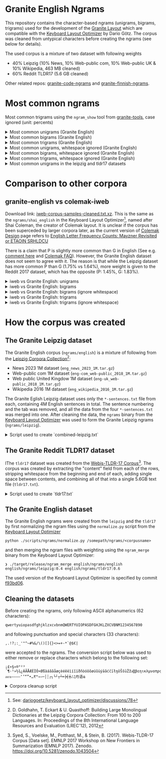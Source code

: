 # Granite English Ngrams

This repository contains the character-based ngrams (unigrams, bigrams, trigrams) used for the development of the [Granite Layout](https://github.com/fohrloop/granite-layout) which are compatible with the [Keyboard Layout Optimizer](https://github.com/dariogoetz/keyboard_layout_optimizer) by Dario Götz. The corpus was cleaned from untypical characters before creating the ngrams (see below for details).

The used  corpus is a mixture of two dataset with following weights

- 40% Leipzig (10% News, 10% Web-public com, 10% Web-public UK & 10% Wikipedia, 463 MB cleaned)
- 60% Reddit TLDR17 (5.6 GB cleaned)

Other related repos: [granite-code-ngrams](https://github.com/fohrloop/granite-code-ngrams) and [granite-finnish-ngrams](https://github.com/fohrloop/granite-finnish-ngrams).

# Most common ngrams

Most common trigrams using the `ngram_show` tool from [granite-tools](https://github.com/fohrloop/granite-tools), case ignored (unit: percents)
<details>
<summary>Most common unigrams (Granite English)</summary>

```
──────────────────── english ─────────────────────
   1: ␣ ▇▇▇▇▇▇▇▇▇▇▇▇▇▇▇▇▇▇▇▇▇▇▇ 17.74
   2: e ▇▇▇▇▇▇▇▇▇▇▇▇ 9.40
   3: t ▇▇▇▇▇▇▇▇▇ 7.27
   4: a ▇▇▇▇▇▇▇▇ 6.39
   5: o ▇▇▇▇▇▇▇▇ 6.01
   6: i ▇▇▇▇▇▇▇▇ 5.82
   7: n ▇▇▇▇▇▇▇ 5.42
   8: s ▇▇▇▇▇▇▇ 5.04
   9: r ▇▇▇▇▇▇ 4.50
  10: h ▇▇▇▇▇ 3.91
  11: l ▇▇▇▇ 3.28
  12: d ▇▇▇▇ 3.01
  13: u ▇▇▇ 2.28
  14: c ▇▇▇ 2.20
  15: m ▇▇▇ 2.09
  16: g ▇▇ 1.75
  17: y ▇▇ 1.66
  18: f ▇▇ 1.65
  19: w ▇▇ 1.61
  20: p ▇▇ 1.57
  21: b ▇▇ 1.25
  22: . ▇ 0.99
  23: v ▇ 0.85
  24: , ▇ 0.81
  25: k ▇ 0.73
  26: ⏎ ▇ 0.53
  27: ' ▇ 0.40
  28: x  0.16
  29: "  0.16
  30: -  0.16
  31: j  0.15
  32: 0  0.14
  33: 1  0.12
  34: (  0.10
  35: )  0.09
  36: 2  0.09
  37: q  0.07
  38: z  0.07
  39: 3  0.05
  40: 5  0.05
```
</details>

<details>
<summary>Most common bigrams (Granite English)</summary>

```
──────────────────── english ─────────────────────
   1: e␣ ▇▇▇▇▇▇▇▇▇▇▇▇▇▇▇▇▇▇▇▇▇▇ 2.94
   2: ␣t ▇▇▇▇▇▇▇▇▇▇▇▇▇▇▇▇▇▇ 2.47
   3: ␣a ▇▇▇▇▇▇▇▇▇▇▇▇▇▇▇ 2.02
   4: th ▇▇▇▇▇▇▇▇▇▇▇▇▇▇▇ 2.01
   5: s␣ ▇▇▇▇▇▇▇▇▇▇▇▇▇ 1.77
   6: t␣ ▇▇▇▇▇▇▇▇▇▇▇▇▇ 1.74
   7: he ▇▇▇▇▇▇▇▇▇▇▇▇ 1.66
   8: in ▇▇▇▇▇▇▇▇▇▇▇ 1.53
   9: d␣ ▇▇▇▇▇▇▇▇▇▇▇ 1.52
  10: ␣i ▇▇▇▇▇▇▇▇▇▇▇ 1.45
  11: an ▇▇▇▇▇▇▇▇▇ 1.21
  12: er ▇▇▇▇▇▇▇▇▇ 1.18
  13: ␣s ▇▇▇▇▇▇▇▇▇ 1.18
  14: n␣ ▇▇▇▇▇▇▇▇ 1.12
  15: ␣w ▇▇▇▇▇▇▇▇ 1.09
  16: re ▇▇▇▇▇▇▇▇ 1.07
  17: ␣o ▇▇▇▇▇▇▇ 0.99
  18: y␣ ▇▇▇▇▇▇▇ 0.97
  19: on ▇▇▇▇▇▇▇ 0.93
  20: r␣ ▇▇▇▇▇▇▇ 0.91
  21: nd ▇▇▇▇▇▇ 0.85
  22: o␣ ▇▇▇▇▇▇ 0.85
  23: at ▇▇▇▇▇▇ 0.83
  24: ␣h ▇▇▇▇▇▇ 0.81
  25: ␣b ▇▇▇▇▇▇ 0.80
  26: ,␣ ▇▇▇▇▇▇ 0.79
  27: ng ▇▇▇▇▇▇ 0.78
  28: en ▇▇▇▇▇▇ 0.78
  29: ␣m ▇▇▇▇▇▇ 0.77
  30: to ▇▇▇▇▇▇ 0.77
  31: ␣c ▇▇▇▇▇▇ 0.75
  32: ou ▇▇▇▇▇▇ 0.75
  33: or ▇▇▇▇▇ 0.73
  34: it ▇▇▇▇▇ 0.73
  35: ha ▇▇▇▇▇ 0.70
  36: ␣f ▇▇▇▇▇ 0.69
  37: st ▇▇▇▇▇ 0.67
  38: es ▇▇▇▇▇ 0.67
  39: te ▇▇▇▇▇ 0.64
  40: ed ▇▇▇▇▇ 0.64

```
</details>

<details>
<summary>Most common trigrams (Granite English)</summary>

```
──────────────────── english ─────────────────────
   1: ␣th ▇▇▇▇▇▇▇▇▇▇▇▇▇▇▇▇▇▇▇▇ 1.49
   2: the ▇▇▇▇▇▇▇▇▇▇▇▇▇▇▇▇ 1.17
   3: he␣ ▇▇▇▇▇▇▇▇▇▇▇▇▇ 0.97
   4: ing ▇▇▇▇▇▇▇▇▇ 0.67
   5: ␣an ▇▇▇▇▇▇▇▇▇ 0.66
   6: nd␣ ▇▇▇▇▇▇▇▇▇ 0.64
   7: ␣to ▇▇▇▇▇▇▇▇ 0.62
   8: and ▇▇▇▇▇▇▇▇ 0.59
   9: ng␣ ▇▇▇▇▇▇▇▇ 0.59
  10: to␣ ▇▇▇▇▇▇▇▇ 0.56
  11: ed␣ ▇▇▇▇▇▇▇ 0.50
  12: ␣in ▇▇▇▇▇▇ 0.44
  13: er␣ ▇▇▇▇▇▇ 0.42
  14: ␣of ▇▇▇▇▇▇ 0.42
  15: ␣a␣ ▇▇▇▇▇▇ 0.42
  16: of␣ ▇▇▇▇▇ 0.38
  17: ␣i␣ ▇▇▇▇▇ 0.37
  18: at␣ ▇▇▇▇▇ 0.36
  19: is␣ ▇▇▇▇▇ 0.36
  20: e␣t ▇▇▇▇▇ 0.35
  21: re␣ ▇▇▇▇▇ 0.34
  22: in␣ ▇▇▇▇ 0.33
  23: ␣be ▇▇▇▇ 0.32
  24: ␣co ▇▇▇▇ 0.31
  25: as␣ ▇▇▇▇ 0.31
  26: on␣ ▇▇▇▇ 0.30
  27: e␣a ▇▇▇▇ 0.30
  28: s␣a ▇▇▇▇ 0.30
  29: ␣ha ▇▇▇▇ 0.29
  30: hat ▇▇▇▇ 0.29
  31: or␣ ▇▇▇▇ 0.29
  32: her ▇▇▇▇ 0.28
  33: ly␣ ▇▇▇▇ 0.27
  34: ␣re ▇▇▇▇ 0.27
  35: t␣t ▇▇▇▇ 0.27
  36: d␣t ▇▇▇▇ 0.27
  37: ion ▇▇▇▇ 0.26
  38: ␣wa ▇▇▇▇ 0.26
  39: tha ▇▇▇ 0.26
  40: for ▇▇▇ 0.26
```

</details>


<details>
<summary>Most common unigrams, whitespace ignored (Granite English)</summary>

```
──────────────────── english ─────────────────────
   1: e ▇▇▇▇▇▇▇▇▇▇▇▇▇▇▇▇▇▇▇▇▇▇▇ 11.50
   2: t ▇▇▇▇▇▇▇▇▇▇▇▇▇▇▇▇▇▇ 8.89
   3: a ▇▇▇▇▇▇▇▇▇▇▇▇▇▇▇▇ 7.82
   4: o ▇▇▇▇▇▇▇▇▇▇▇▇▇▇▇ 7.36
   5: i ▇▇▇▇▇▇▇▇▇▇▇▇▇▇ 7.13
   6: n ▇▇▇▇▇▇▇▇▇▇▇▇▇ 6.63
   7: s ▇▇▇▇▇▇▇▇▇▇▇▇ 6.17
   8: r ▇▇▇▇▇▇▇▇▇▇▇ 5.51
   9: h ▇▇▇▇▇▇▇▇▇▇ 4.79
  10: l ▇▇▇▇▇▇▇▇ 4.02
  11: d ▇▇▇▇▇▇▇ 3.68
  12: u ▇▇▇▇▇▇ 2.79
  13: c ▇▇▇▇▇ 2.69
  14: m ▇▇▇▇▇ 2.56
  15: g ▇▇▇▇ 2.15
  16: y ▇▇▇▇ 2.03
  17: f ▇▇▇▇ 2.02
  18: w ▇▇▇▇ 1.97
  19: p ▇▇▇▇ 1.92
  20: b ▇▇▇ 1.53
  21: . ▇▇ 1.22
  22: v ▇▇ 1.04
  23: , ▇▇ 0.99
  24: k ▇▇ 0.89
  25: ' ▇ 0.49
  26: x  0.20
  27: "  0.20
  28: -  0.19
  29: j  0.19
  30: 0  0.17
  31: 1  0.14
  32: (  0.12
  33: )  0.11
  34: 2  0.11
  35: q  0.09
  36: z  0.08
  37: 3  0.06
  38: 5  0.06
  39: ?  0.06
  40: :  0.05
```
</details>

<details>
<summary>Most common bigrams, whitespace ignored (Granite English)</summary>

```
──────────────────── english ─────────────────────
   1: th ▇▇▇▇▇▇▇▇▇▇▇▇▇▇▇▇▇▇▇▇▇▇ 3.14
   2: he ▇▇▇▇▇▇▇▇▇▇▇▇▇▇▇▇▇▇ 2.60
   3: in ▇▇▇▇▇▇▇▇▇▇▇▇▇▇▇▇▇ 2.39
   4: an ▇▇▇▇▇▇▇▇▇▇▇▇▇ 1.90
   5: er ▇▇▇▇▇▇▇▇▇▇▇▇▇ 1.84
   6: re ▇▇▇▇▇▇▇▇▇▇▇▇ 1.67
   7: on ▇▇▇▇▇▇▇▇▇▇ 1.46
   8: nd ▇▇▇▇▇▇▇▇▇ 1.33
   9: at ▇▇▇▇▇▇▇▇▇ 1.30
  10: ng ▇▇▇▇▇▇▇▇▇ 1.23
  11: en ▇▇▇▇▇▇▇▇▇ 1.22
  12: to ▇▇▇▇▇▇▇▇ 1.21
  13: ou ▇▇▇▇▇▇▇▇ 1.17
  14: or ▇▇▇▇▇▇▇▇ 1.15
  15: it ▇▇▇▇▇▇▇▇ 1.14
  16: ha ▇▇▇▇▇▇▇▇ 1.10
  17: st ▇▇▇▇▇▇▇ 1.05
  18: es ▇▇▇▇▇▇▇ 1.04
  19: te ▇▇▇▇▇▇▇ 1.00
  20: ed ▇▇▇▇▇▇▇ 1.00
  21: ar ▇▇▇▇▇▇▇ 0.98
  22: al ▇▇▇▇▇▇▇ 0.97
  23: ti ▇▇▇▇▇▇▇ 0.96
  24: is ▇▇▇▇▇▇▇ 0.95
  25: ve ▇▇▇▇▇▇▇ 0.93
  26: me ▇▇▇▇▇▇ 0.89
  27: as ▇▇▇▇▇▇ 0.87
  28: nt ▇▇▇▇▇▇ 0.85
  29: hi ▇▇▇▇▇▇ 0.81
  30: se ▇▇▇▇▇▇ 0.81
  31: le ▇▇▇▇▇▇ 0.78
  32: ea ▇▇▇▇▇ 0.75
  33: ll ▇▇▇▇▇ 0.72
  34: of ▇▇▇▇▇ 0.69
  35: ne ▇▇▇▇▇ 0.67
  36: co ▇▇▇▇ 0.63
  37: ro ▇▇▇▇ 0.62
  38: de ▇▇▇▇ 0.60
  39: be ▇▇▇▇ 0.59
  40: ri ▇▇▇▇ 0.58
```
</details>


<details>
<summary>Most common trigrams, whitespace ignored (Granite English)</summary>

```
──────────────────── english ─────────────────────
   1: the ▇▇▇▇▇▇▇▇▇▇▇▇▇▇▇▇▇▇▇▇ 2.49
   2: ing ▇▇▇▇▇▇▇▇▇▇▇ 1.43
   3: and ▇▇▇▇▇▇▇▇▇▇ 1.26
   4: hat ▇▇▇▇▇ 0.61
   5: her ▇▇▇▇▇ 0.60
   6: ion ▇▇▇▇▇ 0.56
   7: tha ▇▇▇▇ 0.55
   8: for ▇▇▇▇ 0.55
   9: ent ▇▇▇▇ 0.53
  10: thi ▇▇▇▇ 0.50
  11: all ▇▇▇▇ 0.47
  12: tio ▇▇▇▇ 0.45
  13: ver ▇▇▇ 0.42
  14: you ▇▇▇ 0.42
  15: ter ▇▇▇ 0.40
  16: ere ▇▇▇ 0.38
  17: his ▇▇▇ 0.38
  18: ith ▇▇▇ 0.36
  19: wit ▇▇▇ 0.35
  20: was ▇▇▇ 0.33
  21: eve ▇▇▇ 0.33
  22: ati ▇▇▇ 0.33
  23: out ▇▇▇ 0.33
  24: rea ▇▇▇ 0.32
  25: ate ▇▇▇ 0.32
  26: are ▇▇▇ 0.31
  27: ome ▇▇ 0.29
  28: hin ▇▇ 0.29
  29: ave ▇▇ 0.28
  30: ers ▇▇ 0.28
  31: one ▇▇ 0.28
  32: our ▇▇ 0.27
  33: ted ▇▇ 0.26
  34: hav ▇▇ 0.25
  35: not ▇▇ 0.25
  36: com ▇▇ 0.25
  37: con ▇▇ 0.25
  38: but ▇▇ 0.24
  39: sta ▇▇ 0.24
  40: n't ▇▇ 0.24
```
</details>

<details>
<summary>Most common unigrams in the leipzig and tldr17 datasets</summary>

This compares `leipzig` to `tldr17` dataset.

```
─────────────────────leipzig────────────────────── ──────────────────────tldr17──────────────────────
 1: ␣ ▇▇▇▇▇▇▇▇▇▇▇▇▇▇▇▇▇▇▇▇▇▇▇▇▇ 15.84                1 ( +0): ␣ ▇▇▇▇▇▇▇▇▇▇▇▇▇▇▇▇▇▇▇▇▇▇▇▇▇ 19.00
 2: e ▇▇▇▇▇▇▇▇▇▇▇▇▇▇▇ 9.67                           2 ( +0): e ▇▇▇▇▇▇▇▇▇▇▇▇ 9.23
 3: t ▇▇▇▇▇▇▇▇▇▇▇ 7.15                               3 ( +0): t ▇▇▇▇▇▇▇▇▇▇ 7.35
 4: a ▇▇▇▇▇▇▇▇▇▇ 6.63                                4 ( +0): a ▇▇▇▇▇▇▇▇ 6.23
 5: o ▇▇▇▇▇▇▇▇▇▇ 6.06                                5 ( +0): o ▇▇▇▇▇▇▇▇ 5.99
 6: i ▇▇▇▇▇▇▇▇▇ 5.93                                 6 ( +0): i ▇▇▇▇▇▇▇▇ 5.75
 7: n ▇▇▇▇▇▇▇▇▇ 5.69                                 7 ( +0): n ▇▇▇▇▇▇▇ 5.24
 8: s ▇▇▇▇▇▇▇▇ 5.33                                  8 ( +0): s ▇▇▇▇▇▇ 4.85
 9: r ▇▇▇▇▇▇▇▇ 5.12                                  9 ( +0): r ▇▇▇▇▇ 4.09
10: h ▇▇▇▇▇▇ 3.66                                   10 ( +0): h ▇▇▇▇▇ 4.08
11: l ▇▇▇▇▇ 3.35                                    11 ( +0): l ▇▇▇▇ 3.23
12: d ▇▇▇▇▇ 3.02                                    12 ( +0): d ▇▇▇▇ 3.00
13: c ▇▇▇▇ 2.65                                     13 ( +1): u ▇▇▇ 2.29
14: u ▇▇▇▇ 2.26                                     14 ( +1): m ▇▇▇ 2.16
15: m ▇▇▇ 1.99                                      15 ( -2): c ▇▇ 1.89
16: p ▇▇▇ 1.75                                      16 ( +2): g ▇▇ 1.83
17: f ▇▇▇ 1.75                                      17 ( +2): y ▇▇ 1.82
18: g ▇▇▇ 1.64                                      18 ( +2): w ▇▇ 1.75
19: y ▇▇ 1.43                                       19 ( -2): f ▇▇ 1.59
20: w ▇▇ 1.41                                       20 ( -4): p ▇▇ 1.45
21: b ▇▇ 1.22                                       21 ( +0): b ▇▇ 1.27
22: . ▇ 0.92                                        22 ( +0): . ▇ 1.05
23: v ▇ 0.90                                        23 ( +0): v ▇ 0.82
24: ⏎ ▇ 0.86                                        24 ( +2): k ▇ 0.82
25: , ▇ 0.81                                        25 ( +0): , ▇ 0.80
26: k ▇ 0.60                                        26 ( +1): ' ▇ 0.49
27: '  0.26                                         27 ( -3): ⏎  0.31
28: -  0.23                                         28 ( +5): j  0.16
29: 0  0.20                                         29 ( +3): x  0.16
30: "  0.19                                         30 ( +0): "  0.14
31: 1  0.18                                         31 ( +7): (  0.11
32: x  0.17                                         32 ( -4): -  0.11
33: j  0.14                                         33 ( +6): )  0.11
34: 2  0.13                                         34 ( -5): 0  0.09
35: q  0.09                                         35 ( -4): 1  0.07
36: z  0.08                                         36 (+11): ?  0.07
37: 9  0.08                                         37 ( -3): 2  0.06
38: (  0.07                                         38 ( -2): z  0.06
39: )  0.07                                         39 ( -4): q  0.06
40: 3  0.06                                         40 (+10): /  0.05
47: ?  0.03                                         42 ( -2): 3  0.04
50: /  0.02                                         48 (-11): 9  0.02
```
</details>

# Comparison to other corpora

## granite-english vs colemak-iweb

Download link: [iweb-corpus-samples-cleaned.txt.xz](https://colemak.com/pub/corpus/iweb-corpus-samples-cleaned.txt.xz). This is the same as the `ngrams/shai_english` in the Keyboard Layout Optimizer[^shai], named after Shai Coleman, the creator of Colemak layout. It is unclear if the corpus has been superceded by larger corpora later, as the current version of [Colemak Design](https://colemak.com/Design) page refers to [English Letter Frequency Counts: Mayzner Revisited or ETAOIN SRHLDCU](https://norvig.com/mayzner.html)

There is a claim that P is slightly more common than G in English (See e.g. [comment here](https://forum.colemak.com/topic/362-dear-shai-g-is-more-frequent-than-p/#p2357) and [Colemak FAQ](https://colemak.com/Design_FAQ)). However, the Granite English dataset does not seem to agree with it. The reason is that while the Leipzig dataset has more common P than G (1.75% vs 1.64%), more weight is given to the Reddit 2017 dataset, which has the opposite (P: 1.45%, G: 1.83%).

<details>
<summary>iweb vs Granite English: unigrams</summary>

```
───────────────────────iweb─────────────────────── ─────────────────────english──────────────────────
 1: ␣  ▇▇▇▇▇▇▇▇▇▇▇▇▇▇▇▇▇▇▇▇▇▇▇ 16.84                1 (+0): ␣   ▇▇▇▇▇▇▇▇▇▇▇▇▇▇▇▇▇▇▇▇▇▇▇▇ 17.74
 2: e  ▇▇▇▇▇▇▇▇▇▇▇▇▇ 9.59                           2 (+0): e   ▇▇▇▇▇▇▇▇▇▇▇▇▇ 9.40
 3: t  ▇▇▇▇▇▇▇▇▇▇ 7.28                              3 (+0): t   ▇▇▇▇▇▇▇▇▇▇ 7.27
 4: a  ▇▇▇▇▇▇▇▇▇ 6.50                               4 (+0): a   ▇▇▇▇▇▇▇▇▇ 6.39
 5: o  ▇▇▇▇▇▇▇▇ 6.22                                5 (+0): o   ▇▇▇▇▇▇▇▇ 6.01
 6: i  ▇▇▇▇▇▇▇▇ 5.81                                6 (+0): i   ▇▇▇▇▇▇▇▇ 5.82
 7: n  ▇▇▇▇▇▇▇▇ 5.54                                7 (+0): n   ▇▇▇▇▇▇▇ 5.42
 8: s  ▇▇▇▇▇▇▇ 5.24                                 8 (+0): s   ▇▇▇▇▇▇▇ 5.04
 9: r  ▇▇▇▇▇▇▇ 4.93                                 9 (+0): r   ▇▇▇▇▇▇ 4.50
10: h  ▇▇▇▇▇ 3.73                                  10 (+0): h   ▇▇▇▇▇ 3.91
11: l  ▇▇▇▇▇ 3.38                                  11 (+0): l   ▇▇▇▇ 3.28
12: d  ▇▇▇▇ 2.96                                   12 (+0): d   ▇▇▇▇ 3.01
13: c  ▇▇▇ 2.53                                    13 (+1): u   ▇▇▇ 2.28
14: u  ▇▇▇ 2.36                                    14 (-1): c   ▇▇▇ 2.20
15: m  ▇▇▇ 1.98                                    15 (+0): m   ▇▇▇ 2.09
16: f  ▇▇ 1.74                                     16 (+2): g   ▇▇ 1.75
17: p  ▇▇ 1.71                                     17 (+2): y   ▇▇ 1.66
18: g  ▇▇ 1.67                                     18 (-2): f   ▇▇ 1.65
19: y  ▇▇ 1.57                                     19 (+1): w   ▇▇ 1.61
20: w  ▇▇ 1.47                                     20 (-3): p   ▇▇ 1.57
21: b  ▇▇ 1.22                                     21 (+0): b   ▇▇ 1.25
22: .  ▇ 0.89                                      22 (+0): .   ▇ 0.99
23: v  ▇ 0.87                                      23 (+0): v   ▇ 0.85
24: ,  ▇ 0.82                                      24 (+0): ,   ▇ 0.81
25: k  ▇ 0.65                                      25 (+0): k   ▇ 0.73
26: ⏎   0.35                                       26 (+0): ⏎   ▇ 0.53
27: -   0.21                                       27 (+1): '   ▇ 0.40
28: '   0.21                                       28 (+1): x    0.16
29: x   0.18                                       29 (+1): "    0.16
30: "   0.15                                       30 (-3): -    0.16
31: 0   0.15                                       31 (+1): j    0.15
32: j   0.14                                       32 (-1): 0    0.14
33: 1   0.13                                       33 (+0): 1    0.12
34: 2   0.10                                       34 (+4): (    0.10
35: q   0.08                                       35 (+2): )    0.09
36: z   0.08                                       36 (-2): 2    0.09
37: )   0.08                                       37 (-2): q    0.07
38: (   0.08                                       38 (-2): z    0.07
39: :   0.06                                       39 (+2): 3    0.05
40: 5   0.05                                       40 (+0): 5    0.05
41: 3   0.05                                       41 (+2): ?    0.05
42: 9   0.04                                       42 (-3): :    0.04
43: ?   0.04                                       43 (-1): 9    0.04
44: 4   0.04                                       44 (+0): 4    0.04
45: !   0.04                                       45 (+4): /    0.04
46: 6   0.04                                       46 (+0): 6    0.03
47: 8   0.03                                       47 (+0): 8    0.03
48: 7   0.03                                       48 (+0): 7    0.03
49: /   0.02                                       49 (-4): !    0.03
50: ;   0.02                                       50 (+0): ;    0.01
51: $   0.01                                       51 (+0): $    0.01
52: %   0.01                                       52 (+0): %    0.01
53: &   0.01                                       53 (???): ]   0.01
54: +   0.01                                       54 (???): [   0.01
55: *   0.00                                       55 (+1): >    0.01
56: >   0.00                                       56 (-3): &    0.01
57: =   0.00                                       57 (-3): +    0.00
58: #   0.00                                       58 (-3): *    0.00
59: @   0.00                                       59 (-2): =    0.00
60: <   0.00                                       60 (???): ^   0.00
61:     0.00                                       61 (???): ~   0.00
62: ’   0.00                                       62 (???): _   0.00
63: ”   0.00                                       63 (-5): #    0.00
64: “   0.00                                       64 (???): €   0.00
65: —   0.00                                       65 (???): |   0.00
66: ü   0.00                                       66 (-6): <    0.00
67: –   0.00                                       67 (-8): @    0.00
68: •   0.00                                       68 (???): \   0.00
69: ¢   0.00                                       69 (???): {   0.00
70: ´   0.00                                       70 (???): }   0.00
71: é   0.00                                       71 (???): `   0.00
72: ʼ   0.00                                       ??? (???): и  0.00
73: ®   0.00                                       ??? (???): ⅔  0.00
74: ¤   0.00                                       ??? (???): ¢  0.00
75: ‐   0.00                                       ??? (???): ä  0.00
76: §   0.00                                       ??? (???): ⅓  0.00
77: ä   0.00                                       ??? (???): ®  0.00
78: ⅓   0.00                                       ??? (???): ʼ  0.00
79: ′   0.00                                       ??? (???): ´  0.00
80: ć   0.00                                       ??? (???): §  0.00
81: →   0.00                                       ??? (???): ­  0.00
82: и   0.00                                       ??? (???): —  0.00
83: ⅔   0.00                                       ??? (???):    0.00
84: ⅜   0.00                                       ??? (???): ′  0.00
85: ¬   0.00                                       ??? (???): ‐  0.00
86: ­   0.00                                       ??? (???): ·  0.00
87: ›   0.00                                       ??? (???): ”  0.00
88: ö   0.00                                       ??? (???): ⅛  0.00
89: ☺   0.00                                       ??? (???): •  0.00
90: ·   0.00                                       ??? (???): â  0.00
91: °   0.00                                       ??? (???): ÷  0.00
92: ÷   0.00                                       ??? (???): ö  0.00
93: â   0.00                                       ??? (???): “  0.00
94: ⅛   0.00                                       ??? (???): ü  0.00
???: [  0.00                                       ??? (???): ⅜  0.00
???: ^  0.00                                       ??? (???): é  0.00
???: ]  0.00                                       ??? (???): ć  0.00
???: ~  0.00                                       ??? (???): →  0.00
???: {  0.00                                       ??? (???): ›  0.00
???: €  0.00                                       ??? (???): ¬  0.00
???: \  0.00                                       ??? (???): ☺  0.00
???: `  0.00                                       ??? (???): °  0.00
???: _  0.00                                       ??? (???): –  0.00
???: }  0.00                                       ??? (???): ¤  0.00
???: |  0.00                                       ??? (???): ’  0.00
```
</details>

<details>
<summary>iweb vs Granite English: bigrams</summary>

```
───────────────────────iweb─────────────────────── ─────────────────────english──────────────────────
 1: e␣ ▇▇▇▇▇▇▇▇▇▇▇▇▇▇▇▇▇▇▇▇▇▇▇▇ 2.94                 1 ( +0): e␣ ▇▇▇▇▇▇▇▇▇▇▇▇▇▇▇▇▇▇▇▇▇▇▇▇ 2.94
 2: ␣t ▇▇▇▇▇▇▇▇▇▇▇▇▇▇▇▇▇▇▇▇ 2.50                     2 ( +0): ␣t ▇▇▇▇▇▇▇▇▇▇▇▇▇▇▇▇▇▇▇▇ 2.47
 3: th ▇▇▇▇▇▇▇▇▇▇▇▇▇▇▇▇▇ 2.03                        3 ( +1): ␣a ▇▇▇▇▇▇▇▇▇▇▇▇▇▇▇▇ 2.02
 4: ␣a ▇▇▇▇▇▇▇▇▇▇▇▇▇▇▇▇ 1.99                         4 ( -1): th ▇▇▇▇▇▇▇▇▇▇▇▇▇▇▇▇ 2.01
 5: s␣ ▇▇▇▇▇▇▇▇▇▇▇▇▇▇▇ 1.84                          5 ( +0): s␣ ▇▇▇▇▇▇▇▇▇▇▇▇▇▇ 1.77
 6: he ▇▇▇▇▇▇▇▇▇▇▇▇▇▇ 1.66                           6 ( +2): t␣ ▇▇▇▇▇▇▇▇▇▇▇▇▇▇ 1.74
 7: in ▇▇▇▇▇▇▇▇▇▇▇▇▇ 1.55                            7 ( -1): he ▇▇▇▇▇▇▇▇▇▇▇▇▇▇ 1.66
 8: t␣ ▇▇▇▇▇▇▇▇▇▇▇▇ 1.49                             8 ( -1): in ▇▇▇▇▇▇▇▇▇▇▇▇ 1.53
 9: d␣ ▇▇▇▇▇▇▇▇▇▇▇ 1.40                              9 ( +0): d␣ ▇▇▇▇▇▇▇▇▇▇▇▇ 1.52
10: an ▇▇▇▇▇▇▇▇▇▇ 1.25                              10 ( +3): ␣i ▇▇▇▇▇▇▇▇▇▇▇▇ 1.45
11: er ▇▇▇▇▇▇▇▇▇▇ 1.21                              11 ( -1): an ▇▇▇▇▇▇▇▇▇▇ 1.21
12: n␣ ▇▇▇▇▇▇▇▇▇▇ 1.20                              12 ( -1): er ▇▇▇▇▇▇▇▇▇▇ 1.18
13: ␣i ▇▇▇▇▇▇▇▇▇▇ 1.20                              13 ( +2): ␣s ▇▇▇▇▇▇▇▇▇▇ 1.18
14: re ▇▇▇▇▇▇▇▇▇ 1.14                               14 ( -2): n␣ ▇▇▇▇▇▇▇▇▇ 1.12
15: ␣s ▇▇▇▇▇▇▇▇▇ 1.12                               15 ( +4): ␣w ▇▇▇▇▇▇▇▇▇ 1.09
16: ␣o ▇▇▇▇▇▇▇▇▇ 1.06                               16 ( -2): re ▇▇▇▇▇▇▇▇▇ 1.07
17: on ▇▇▇▇▇▇▇▇ 0.99                                17 ( -1): ␣o ▇▇▇▇▇▇▇▇ 0.99
18: r␣ ▇▇▇▇▇▇▇▇ 0.97                                18 ( +4): y␣ ▇▇▇▇▇▇▇▇ 0.97
19: ␣w ▇▇▇▇▇▇▇▇ 0.95                                19 ( -2): on ▇▇▇▇▇▇▇▇ 0.93
20: ␣c ▇▇▇▇▇▇▇ 0.86                                 20 ( -2): r␣ ▇▇▇▇▇▇▇ 0.91
21: at ▇▇▇▇▇▇▇ 0.86                                 21 ( +3): nd ▇▇▇▇▇▇▇ 0.85
22: y␣ ▇▇▇▇▇▇▇ 0.84                                 22 ( +6): o␣ ▇▇▇▇▇▇▇ 0.85
23: or ▇▇▇▇▇▇▇ 0.83                                 23 ( -2): at ▇▇▇▇▇▇▇ 0.83
24: nd ▇▇▇▇▇▇▇ 0.83                                 24 (+17): ␣h ▇▇▇▇▇▇▇ 0.81
25: en ▇▇▇▇▇▇▇ 0.80                                 25 ( +6): ␣b ▇▇▇▇▇▇▇ 0.80
26: ,␣ ▇▇▇▇▇▇ 0.79                                  26 ( +0): ,␣ ▇▇▇▇▇▇ 0.79
27: es ▇▇▇▇▇▇ 0.79                                  27 ( +5): ng ▇▇▇▇▇▇ 0.78
28: o␣ ▇▇▇▇▇▇ 0.77                                  28 ( -3): en ▇▇▇▇▇▇ 0.78
29: to ▇▇▇▇▇▇ 0.76                                  29 (+11): ␣m ▇▇▇▇▇▇ 0.77
30: ou ▇▇▇▇▇▇ 0.76                                  30 ( -1): to ▇▇▇▇▇▇ 0.77
31: ␣b ▇▇▇▇▇▇ 0.75                                  31 (-11): ␣c ▇▇▇▇▇▇ 0.75
32: ng ▇▇▇▇▇▇ 0.73                                  32 ( -2): ou ▇▇▇▇▇▇ 0.75
33: it ▇▇▇▇▇▇ 0.72                                  33 (-10): or ▇▇▇▇▇▇ 0.73
34: te ▇▇▇▇▇▇ 0.70                                  34 ( -1): it ▇▇▇▇▇▇ 0.73
35: ␣f ▇▇▇▇▇▇ 0.70                                  35 (+10): ha ▇▇▇▇▇▇ 0.70
36: ti ▇▇▇▇▇▇ 0.69                                  36 ( -1): ␣f ▇▇▇▇▇▇ 0.69
37: st ▇▇▇▇▇▇ 0.69                                  37 ( +0): st ▇▇▇▇▇ 0.67
38: ar ▇▇▇▇▇▇ 0.68                                  38 (-11): es ▇▇▇▇▇ 0.67
39: ␣p ▇▇▇▇▇ 0.67                                   39 ( -5): te ▇▇▇▇▇ 0.64
40: ␣m ▇▇▇▇▇ 0.64                                   40 ( +4): ed ▇▇▇▇▇ 0.64
41: ␣h ▇▇▇▇▇ 0.64                                   41 ( -3): ar ▇▇▇▇▇ 0.62
44: ed ▇▇▇▇▇ 0.63                                   43 ( -7): ti ▇▇▇▇▇ 0.61
45: ha ▇▇▇▇▇ 0.61                                   46 ( -7): ␣p ▇▇▇▇▇ 0.61
```
</details>

<details>
<summary>iweb vs Granite English: bigrams (ignore whitespace)</summary>

```
───────────────────────iweb─────────────────────── ─────────────────────english──────────────────────
 1: th ▇▇▇▇▇▇▇▇▇▇▇▇▇▇▇▇▇▇▇▇▇▇▇▇ 3.10                1 (+0): th ▇▇▇▇▇▇▇▇▇▇▇▇▇▇▇▇▇▇▇▇▇▇▇▇▇ 3.14
 2: he ▇▇▇▇▇▇▇▇▇▇▇▇▇▇▇▇▇▇▇▇ 2.53                    2 (+0): he ▇▇▇▇▇▇▇▇▇▇▇▇▇▇▇▇▇▇▇▇▇ 2.60
 3: in ▇▇▇▇▇▇▇▇▇▇▇▇▇▇▇▇▇▇ 2.36                      3 (+0): in ▇▇▇▇▇▇▇▇▇▇▇▇▇▇▇▇▇▇▇ 2.39
 4: an ▇▇▇▇▇▇▇▇▇▇▇▇▇▇▇ 1.90                         4 (+0): an ▇▇▇▇▇▇▇▇▇▇▇▇▇▇▇ 1.90
 5: er ▇▇▇▇▇▇▇▇▇▇▇▇▇▇ 1.85                          5 (+0): er ▇▇▇▇▇▇▇▇▇▇▇▇▇▇▇ 1.84
 6: re ▇▇▇▇▇▇▇▇▇▇▇▇▇▇ 1.74                          6 (+0): re ▇▇▇▇▇▇▇▇▇▇▇▇▇ 1.67
 7: on ▇▇▇▇▇▇▇▇▇▇▇▇ 1.51                            7 (+0): on ▇▇▇▇▇▇▇▇▇▇▇▇ 1.46
 8: at ▇▇▇▇▇▇▇▇▇▇ 1.31                              8 (+2): nd ▇▇▇▇▇▇▇▇▇▇▇ 1.33
 9: or ▇▇▇▇▇▇▇▇▇▇ 1.27                              9 (-1): at ▇▇▇▇▇▇▇▇▇▇ 1.30
10: nd ▇▇▇▇▇▇▇▇▇▇ 1.27                             10 (+5): ng ▇▇▇▇▇▇▇▇▇▇ 1.23
11: en ▇▇▇▇▇▇▇▇▇ 1.22                              11 (+0): en ▇▇▇▇▇▇▇▇▇▇ 1.22
12: es ▇▇▇▇▇▇▇▇▇ 1.20                              12 (+1): to ▇▇▇▇▇▇▇▇▇▇ 1.21
13: to ▇▇▇▇▇▇▇▇▇ 1.16                              13 (+1): ou ▇▇▇▇▇▇▇▇▇ 1.17
14: ou ▇▇▇▇▇▇▇▇▇ 1.16                              14 (-5): or ▇▇▇▇▇▇▇▇▇ 1.15
15: ng ▇▇▇▇▇▇▇▇▇ 1.11                              15 (+1): it ▇▇▇▇▇▇▇▇▇ 1.14
16: it ▇▇▇▇▇▇▇▇ 1.09                               16 (+8): ha ▇▇▇▇▇▇▇▇▇ 1.10
17: te ▇▇▇▇▇▇▇▇ 1.07                               17 (+2): st ▇▇▇▇▇▇▇▇ 1.05
18: ti ▇▇▇▇▇▇▇▇ 1.06                               18 (-6): es ▇▇▇▇▇▇▇▇ 1.04
19: st ▇▇▇▇▇▇▇▇ 1.05                               19 (-2): te ▇▇▇▇▇▇▇▇ 1.00
20: ar ▇▇▇▇▇▇▇▇ 1.03                               20 (+3): ed ▇▇▇▇▇▇▇▇ 1.00
21: al ▇▇▇▇▇▇▇ 0.97                                21 (-1): ar ▇▇▇▇▇▇▇▇ 0.98
22: is ▇▇▇▇▇▇▇ 0.96                                22 (-1): al ▇▇▇▇▇▇▇▇ 0.97
23: ed ▇▇▇▇▇▇▇ 0.96                                23 (-5): ti ▇▇▇▇▇▇▇▇ 0.96
24: ha ▇▇▇▇▇▇▇ 0.93                                24 (-2): is ▇▇▇▇▇▇▇▇ 0.95
25: nt ▇▇▇▇▇▇▇ 0.90                                25 (+1): ve ▇▇▇▇▇▇▇ 0.93
26: ve ▇▇▇▇▇▇▇ 0.86                                26 (+6): me ▇▇▇▇▇▇▇ 0.89
27: le ▇▇▇▇▇▇ 0.84                                 27 (+2): as ▇▇▇▇▇▇▇ 0.87
28: se ▇▇▇▇▇▇ 0.84                                 28 (-3): nt ▇▇▇▇▇▇▇ 0.85
29: as ▇▇▇▇▇▇ 0.79                                 29 (+9): hi ▇▇▇▇▇▇ 0.81
30: ea ▇▇▇▇▇▇ 0.77                                 30 (-2): se ▇▇▇▇▇▇ 0.81
31: of ▇▇▇▇▇▇ 0.76                                 31 (-4): le ▇▇▇▇▇▇ 0.78
32: me ▇▇▇▇▇▇ 0.76                                 32 (-2): ea ▇▇▇▇▇▇ 0.75
33: co ▇▇▇▇▇▇ 0.71                                 33 (+1): ll ▇▇▇▇▇▇ 0.72
34: ll ▇▇▇▇▇ 0.70                                  34 (-3): of ▇▇▇▇▇ 0.69
35: ro ▇▇▇▇▇ 0.69                                  35 (+1): ne ▇▇▇▇▇ 0.67
36: ne ▇▇▇▇▇ 0.69                                  36 (-3): co ▇▇▇▇▇ 0.63
37: de ▇▇▇▇▇ 0.67                                  37 (-2): ro ▇▇▇▇▇ 0.62
38: hi ▇▇▇▇▇ 0.66                                  38 (-1): de ▇▇▇▇▇ 0.60
39: ri ▇▇▇▇▇ 0.62                                  39 (+9): be ▇▇▇▇▇ 0.59
40: li ▇▇▇▇▇ 0.60                                  40 (-1): ri ▇▇▇▇▇ 0.58
48: be ▇▇▇▇ 0.54                                   41 (-1): li ▇▇▇▇▇ 0.58
```
</details>

<details>
<summary>iweb vs Granite English: trigrams</summary>

```
───────────────────────iweb─────────────────────── ─────────────────────english──────────────────────
 1: ␣th  ▇▇▇▇▇▇▇▇▇▇▇▇▇▇▇▇▇▇▇▇▇ 1.57                   1 (  +0): ␣th ▇▇▇▇▇▇▇▇▇▇▇▇▇▇▇▇▇▇▇▇▇ 1.49
 2: the  ▇▇▇▇▇▇▇▇▇▇▇▇▇▇▇▇▇ 1.29                       2 (  +0): the ▇▇▇▇▇▇▇▇▇▇▇▇▇▇▇▇ 1.17
 3: he␣  ▇▇▇▇▇▇▇▇▇▇▇▇▇▇ 1.03                          3 (  +0): he␣ ▇▇▇▇▇▇▇▇▇▇▇▇▇▇ 0.97
 4: ␣an  ▇▇▇▇▇▇▇▇ 0.63                                4 (  +1): ing ▇▇▇▇▇▇▇▇▇ 0.67
 5: ing  ▇▇▇▇▇▇▇▇ 0.61                                5 (  -1): ␣an ▇▇▇▇▇▇▇▇▇ 0.66
 6: nd␣  ▇▇▇▇▇▇▇▇ 0.61                                6 (  +0): nd␣ ▇▇▇▇▇▇▇▇▇ 0.64
 7: and  ▇▇▇▇▇▇▇▇ 0.59                                7 (  +1): ␣to ▇▇▇▇▇▇▇▇▇ 0.62
 8: ␣to  ▇▇▇▇▇▇▇▇ 0.58                                8 (  -1): and ▇▇▇▇▇▇▇▇ 0.59
 9: ng␣  ▇▇▇▇▇▇▇ 0.54                                 9 (  +0): ng␣ ▇▇▇▇▇▇▇▇ 0.59
10: to␣  ▇▇▇▇▇▇▇ 0.53                                10 (  +0): to␣ ▇▇▇▇▇▇▇▇ 0.56
11: ␣in  ▇▇▇▇▇▇▇ 0.50                                11 (  +1): ed␣ ▇▇▇▇▇▇▇ 0.50
12: ed␣  ▇▇▇▇▇▇ 0.48                                 12 (  -1): ␣in ▇▇▇▇▇▇ 0.44
13: ␣of  ▇▇▇▇▇▇ 0.47                                 13 (  +3): er␣ ▇▇▇▇▇▇ 0.42
14: of␣  ▇▇▇▇▇▇ 0.43                                 14 (  -1): ␣of ▇▇▇▇▇▇ 0.42
15: ␣a␣  ▇▇▇▇▇ 0.40                                  15 (  +0): ␣a␣ ▇▇▇▇▇▇ 0.42
16: er␣  ▇▇▇▇▇ 0.40                                  16 (  -2): of␣ ▇▇▇▇▇ 0.38
17: is␣  ▇▇▇▇▇ 0.36                                  17 (+105): ␣i␣ ▇▇▇▇▇ 0.37
18: in␣  ▇▇▇▇▇ 0.35                                  18 (  +7): at␣ ▇▇▇▇▇ 0.36
19: ␣co  ▇▇▇▇▇ 0.35                                  19 (  -2): is␣ ▇▇▇▇▇ 0.36
20: re␣  ▇▇▇▇▇ 0.35                                  20 (  +2): e␣t ▇▇▇▇▇ 0.35
21: on␣  ▇▇▇▇▇ 0.35                                  21 (  -1): re␣ ▇▇▇▇▇ 0.34
22: e␣t  ▇▇▇▇▇ 0.34                                  22 (  -4): in␣ ▇▇▇▇▇ 0.33
23: s␣a  ▇▇▇▇ 0.33                                   23 (  +8): ␣be ▇▇▇▇ 0.32
24: ion  ▇▇▇▇ 0.33                                   24 (  -5): ␣co ▇▇▇▇ 0.31
25: at␣  ▇▇▇▇ 0.32                                   25 ( +12): as␣ ▇▇▇▇ 0.31
26: or␣  ▇▇▇▇ 0.32                                   26 (  -5): on␣ ▇▇▇▇ 0.30
27: es␣  ▇▇▇▇ 0.30                                   27 (  +1): e␣a ▇▇▇▇ 0.30
28: e␣a  ▇▇▇▇ 0.30                                   28 (  -5): s␣a ▇▇▇▇ 0.30
29: ent  ▇▇▇▇ 0.29                                   29 ( +15): ␣ha ▇▇▇▇ 0.29
30: ␣re  ▇▇▇▇ 0.29                                   30 ( +13): hat ▇▇▇▇ 0.29
31: ␣be  ▇▇▇▇ 0.29                                   31 (  -5): or␣ ▇▇▇▇ 0.29
32: for  ▇▇▇▇ 0.28                                   32 ( +18): her ▇▇▇▇ 0.28
33: you  ▇▇▇▇ 0.27                                   33 ( +18): ly␣ ▇▇▇▇ 0.27
34: ␣fo  ▇▇▇▇ 0.27                                   34 (  -4): ␣re ▇▇▇▇ 0.27
35: ␣yo  ▇▇▇▇ 0.27                                   35 (  +7): t␣t ▇▇▇▇ 0.27
36: tio  ▇▇▇▇ 0.26                                   36 (  +5): d␣t ▇▇▇▇ 0.27
37: as␣  ▇▇▇ 0.26                                    37 ( -13): ion ▇▇▇▇ 0.26
38: ␣wi  ▇▇▇ 0.26                                    38 ( +32): ␣wa ▇▇▇▇ 0.26
39: n␣t  ▇▇▇ 0.25                                    39 (  +7): tha ▇▇▇▇ 0.26
40: s␣t  ▇▇▇ 0.25                                    40 (  -8): for ▇▇▇▇ 0.26
41: d␣t  ▇▇▇ 0.25                                    41 ( -14): es␣ ▇▇▇▇ 0.26
42: t␣t  ▇▇▇ 0.24                                    42 ( -13): ent ▇▇▇ 0.25
43: hat  ▇▇▇ 0.23                                    44 ( -10): ␣fo ▇▇▇ 0.24
44: ␣ha  ▇▇▇ 0.23                                    47 (  -9): ␣wi ▇▇▇ 0.23
46: tha  ▇▇▇ 0.23                                    51 ( -12): n␣t ▇▇▇ 0.23
50: her  ▇▇▇ 0.22                                    54 ( -14): s␣t ▇▇▇ 0.22
51: ly␣  ▇▇▇ 0.22                                    60 ( -24): tio ▇▇▇ 0.21
70: ␣wa  ▇▇ 0.18                                     67 ( -34): you ▇▇▇ 0.20
122: ␣i␣ ▇▇ 0.13                                     72 ( -37): ␣yo ▇▇▇ 0.19
```
</details>

<details>
<summary>iweb vs Granite English: trigrams (ignore whitespace)</summary>

```
───────────────────────iweb─────────────────────── ─────────────────────english──────────────────────
 1: the  ▇▇▇▇▇▇▇▇▇▇▇▇▇▇▇▇▇▇▇▇▇ 2.63                   1 (  +0): the ▇▇▇▇▇▇▇▇▇▇▇▇▇▇▇▇▇▇▇▇▇ 2.49
 2: ing  ▇▇▇▇▇▇▇▇▇▇ 1.25                              2 (  +0): ing ▇▇▇▇▇▇▇▇▇▇▇▇ 1.43
 3: and  ▇▇▇▇▇▇▇▇▇▇ 1.19                              3 (  +0): and ▇▇▇▇▇▇▇▇▇▇▇ 1.26
 4: ion  ▇▇▇▇▇ 0.67                                   4 (  +5): hat ▇▇▇▇▇ 0.61
 5: ent  ▇▇▇▇▇ 0.59                                   5 (  +6): her ▇▇▇▇▇ 0.60
 6: for  ▇▇▇▇▇ 0.57                                   6 (  -2): ion ▇▇▇▇▇ 0.56
 7: you  ▇▇▇▇ 0.55                                    7 (  +3): tha ▇▇▇▇▇ 0.55
 8: tio  ▇▇▇▇ 0.53                                    8 (  -2): for ▇▇▇▇▇ 0.55
 9: hat  ▇▇▇▇ 0.48                                    9 (  -4): ent ▇▇▇▇ 0.53
10: tha  ▇▇▇▇ 0.46                                   10 (  +5): thi ▇▇▇▇ 0.50
11: her  ▇▇▇▇ 0.45                                   11 (  +2): all ▇▇▇▇ 0.47
12: ter  ▇▇▇ 0.41                                    12 (  -4): tio ▇▇▇▇ 0.45
13: all  ▇▇▇ 0.39                                    13 (  +3): ver ▇▇▇▇ 0.42
14: ati  ▇▇▇ 0.38                                    14 (  -7): you ▇▇▇ 0.42
15: thi  ▇▇▇ 0.36                                    15 (  -3): ter ▇▇▇ 0.40
16: ver  ▇▇▇ 0.36                                    16 (  +4): ere ▇▇▇ 0.38
17: ate  ▇▇▇ 0.36                                    17 (  +7): his ▇▇▇ 0.38
18: our  ▇▇▇ 0.36                                    18 (  +3): ith ▇▇▇ 0.36
19: are  ▇▇▇ 0.34                                    19 (  +3): wit ▇▇▇ 0.35
20: ere  ▇▇▇ 0.34                                    20 ( +32): was ▇▇▇ 0.33
21: ith  ▇▇▇ 0.34                                    21 (  +7): eve ▇▇▇ 0.33
22: wit  ▇▇▇ 0.33                                    22 (  -8): ati ▇▇▇ 0.33
23: ers  ▇▇▇ 0.33                                    23 ( +10): out ▇▇▇ 0.33
24: his  ▇▇▇ 0.32                                    24 (  +2): rea ▇▇▇ 0.32
25: pro  ▇▇ 0.30                                     25 (  -8): ate ▇▇▇ 0.32
26: rea  ▇▇ 0.29                                     26 (  -7): are ▇▇▇ 0.31
27: res  ▇▇ 0.27                                     27 (  +8): ome ▇▇ 0.29
28: eve  ▇▇ 0.27                                     28 ( +26): hin ▇▇ 0.29
29: con  ▇▇ 0.27                                     29 (  +9): ave ▇▇ 0.28
30: com  ▇▇ 0.27                                     30 (  -7): ers ▇▇ 0.28
31: ill  ▇▇ 0.26                                     31 ( +14): one ▇▇ 0.28
32: ive  ▇▇ 0.24                                     32 ( -14): our ▇▇ 0.27
33: out  ▇▇ 0.24                                     33 (  +4): ted ▇▇ 0.26
34: ess  ▇▇ 0.24                                     34 ( +17): hav ▇▇ 0.25
35: ome  ▇▇ 0.24                                     35 ( +15): not ▇▇ 0.25
36: ons  ▇▇ 0.24                                     36 (  -6): com ▇▇ 0.25
37: ted  ▇▇ 0.24                                     37 (  -8): con ▇▇ 0.25
38: ave  ▇▇ 0.24                                     38 ( +30): but ▇▇ 0.24
39: nce  ▇▇ 0.24                                     39 (  +4): sta ▇▇ 0.24
40: men  ▇▇ 0.24                                     40 (+131): n't ▇▇ 0.24
43: sta  ▇▇ 0.23                                     41 ( -14): res ▇▇ 0.24
45: one  ▇▇ 0.23                                     44 (  -5): nce ▇▇ 0.23
50: not  ▇▇ 0.20                                     45 ( -14): ill ▇▇ 0.23
51: hav  ▇▇ 0.20                                     46 ( -21): pro ▇▇ 0.23
52: was  ▇▇ 0.20                                     47 ( -15): ive ▇▇ 0.22
54: hin  ▇▇ 0.19                                     49 ( -13): ons ▇▇ 0.22
68: but  ▇ 0.17                                      54 ( -20): ess ▇▇ 0.21
171: n't ▇ 0.11                                      58 ( -18): men ▇▇ 0.20
```
</details>

# How the corpus was created

## The Granite Leipzig dataset
The Granite English corpus (`ngrams/english`) is a mixture of following from the [Leipzig Corpora Collection](https://wortschatz.uni-leipzig.de/en/download)[^leipzig]:

- News 2023 1M dataset (`eng_news_2023_1M.tar.gz`)
- Web-public com 1M dataset (`eng-com_web-public_2018_1M.tar.gz`)
- Web public United Kingdow 1M dataset (`eng-uk_web-public_2018_1M.tar.gz`)
- Wikipedia 2016 1M dataset (`eng_wikipedia_2016_1M.tar.gz`)

The Granite Eglish Leipzig dataset uses only the `*-sentences.txt` file from each, containing 4M English sentences in total. The sentence numbering and the tab was removed, and all the data from the four `*-sentences.txt` was merged into one. After cleaning the data, the `ngrams` binary from the [Keyboard Layout Optimizer](https://github.com/dariogoetz/keyboard_layout_optimizer) was used to form the Granite Leipzig ngrams (`ngrams/leipzig`).


<details>
<summary>Script used to create `combined-leipzig.txt`</summary>

```python
from pathlib import Path

folder = Path(__file__).parent / "raw" / "leipzig"
outfile = Path(__file__).parent / "corpus-not-clean" / "combined-leipzig.txt"
outfile.parent.mkdir(exist_ok=True)


def process_files():
    with open(outfile, "w") as out:
        for file in folder.glob("*.txt"):
            process_file(file, out)


def process_file(filename: Path, outfile):
    print(f"Processing {filename}")
    with open(filename, "r") as file:
        for line in file:
            linedata = line.split("\t", maxsplit=1)[-1]
            print(linedata, file=outfile, end="")


if __name__ == "__main__":
    process_files()
```

</details>

## The Granite Reddit TLDR17 dataset

IThe `tldr17` dataset was created from the [Webis-TLDR-17 Corpus](https://zenodo.org/records/1043504)[^tldr17]. The corpus was created by extracting the "content" field from each of the rows, stripping whitespace from the beginning and end of each, adding single space between contents, and combining all of that into a single 5.6GB text file (`tldr17.txt`).


<details>
<summary>Script used to create `tldr17.txt`</summary>

```python
import json
from pathlib import Path

infile = Path(__file__).parent / "raw" / "corpus-webis-tldr-17.json"
outfile = Path(__file__).parent / "corpus-not-clean"  / "tldr17.txt"
outfile.parent.mkdir(exist_ok=True)


def process_file():
    with open(infile, "r") as indata, open(outfile, "w") as out:
        for line in indata:
            data = json.loads(line)
            content = data["content"].strip()
            print(content, file=out, end=" ")


if __name__ == "__main__":
    process_file()
```

</details>

## The Granite English dataset

The Granite English ngrams were created from the  `leipzig` and the `tldr17` by first normalizing the ngram files using the `normalize.py` script from the [Keyboard Layout Optimizer](https://github.com/dariogoetz/keyboard_layout_optimizer)

```
python ./scripts/ngrams/normalize.py /somepath/ngrams/<corpusname>
```

and then merging the ngram files with weighting using the `ngram_merge` binary from the Keyboard Layout Optimizer:

```
❯ ./target/release/ngram_merge english/ngrams/english english/ngrams/leipzig:0.4 english/ngrams/tldr17:0.6
```

The used version of the Keyboard Layout Optimizer is specified by commit [f93bd06](https://github.com/dariogoetz/keyboard_layout_optimizer/commit/f93bd06820790ae746fbe66445bdf4427260fd31).

## Cleaning the datasets

Before creating the ngrams, only following ASCII alphanumerics (62 characters):
```
qwertyuiopasdfghjklzxcvbnmQWERTYUIOPASDFGHJKLZXCVBNM1234567890
```

and following punctuation and special characters (33 characters):

```
,.!?;:_'"^~#%&/\()[]{}<>=+-*`@$€|
```

were accepted to the ngrams. The conversion script below was used to either remove or replace characters which belong to the following set:

```
¡£¤§«­®°²³´¶·¹»½¾¿ÁÃÅÆÉÌÓ×ØßàáâãåæçèéêëìíîïðñòóôõøúûüýāăćčīłŋōŠšūŽžə͜͡αβεηικλμνοπρςστυАЩавдеиклмнорстأابةتخدرسعقلمنهويนรลอาเ​‒–—―‘’“”•…₹™→−─│┆┌┐└┘┬┴═╞╡╪♪♫月语𞤫
```


<details>
<summary>Corpora cleanup script</summary>

This is the cleanup script which was used to clean the English, Code and Finnish corpora. 

```python
from pathlib import Path

root = Path(__file__).parent.parent


TYPABLE_CHARS = "qwertyuiopasdfghjklzxcvbnmQWERTYUIOPASDFGHJKLZXCVBNM1234567890"
TYPABLE_CHARS += r""",.!?;:_'"^~#%&/\()[]{}<>=+-*`@$€|"""
TYPABLE_CHARS += " \t\n"
ALLOWED_CHARACTERS = set(TYPABLE_CHARS)
ALLOWED_CHARACTERS_FINNISH = ALLOWED_CHARACTERS | set("äöÄÖ")

replacements_finnish = {
    "¹": "1",
    "²": "2",
    "³": "3",
    "½": "1/2",
    "¾": "3/4",
    "Á": "A",
    "Ã": "A",
    "Å": "A",
    "Æ": "AE",
    "É": "E",
    "Ì": "I",
    "Ó": "O",
    "×": "x",
    "Ø": "Ö",
    "ß": "ss",
    "à": "a",
    "á": "a",
    "â": "a",
    "ã": "a",
    "å": "a",
    "æ": "ae",
    "ç": "c",
    "è": "e",
    "é": "e",
    "ê": "e",
    "ë": "e",
    "ì": "i",
    "í": "i",
    "î": "i",
    "ï": "i",
    "ð": "d",
    "ñ": "n",
    "ò": "o",
    "ó": "o",
    "ô": "o",
    "õ": "o",
    "ø": "ö",
    "ú": "u",
    "û": "u",
    "ü": "u",
    "ý": "y",
    "ā": "a",
    "ă": "a",
    "ć": "c",
    "č": "c",
    "ī": "i",
    "ł": "l",
    "ŋ": "NG",
    "ō": "o",
    "Š": "S",
    "š": "s",
    "ū": "u",
    "Ž": "Z",
    "ž": "z",
    "α": "a",
    "β": "b",
    "ε": "e",
    "η": "e",
    "ι": "i",
    "κ": "k",
    "λ": "l",
    "μ": "m",
    "ν": "n",
    "ο": "o",
    "π": "p",
    "ρ": "r",
    "ς": "s",
    "σ": "s",
    "τ": "t",
    "υ": "u",
    "А": "A",
    "Щ": "Shch",
    "а": "a",
    "в": "v",
    "д": "d",
    "е": "e",
    "и": "i",
    "к": "k",
    "л": "l",
    "м": "m",
    "н": "n",
    "о": "o",
    "р": "r",
    "с": "s",
    "т": "t",
    "‒": "-",
    "–": "-",
    "—": "--",
    "―": "--",
    "−": "-",
    "─": "-",
    "‘": "'",
    "’": "'",
    "´": "'",
    "“": '"',
    "”": '"',
    "«": '"',
    "»": '"',
    "•": "*",
    "·": "*",
    "…": "...",
    "™": "(tm)",
    "­®": "(r)",
}
replacements = replacements_finnish.copy()
replacements["Ø"] = "O"
replacements["ø"] = "o"


def process_file(input_path, output_path, replacements, allowed_chars):
    chunk_size = 50 * 1024 * 1024  # 50 MB chunk size
    with open(input_path, "r", encoding="utf-8") as infile, open(
        output_path, "w", encoding="utf-8"
    ) as outfile:
        while True:
            chunk = infile.read(chunk_size)
            if not chunk:
                break  # End of file

            for old_str, new_str in replacements.items():
                chunk = chunk.replace(old_str, new_str)
            chunk = "".join(char for char in chunk if char in allowed_chars)
            outfile.write(chunk)


def cleanup_folder(
    folder: Path,
    folder_out: Path,
    allowed_characters: set[str],
    used_replacements: dict[str, str],
):
    folder_out.mkdir(exist_ok=True)
    for file in folder.glob("*.txt"):
        file_out = folder_out / file.name
        print(f"Processing {file} -> {file_out}")
        process_file(file, file_out, used_replacements, allowed_characters)


if __name__ == "__main__":
    import time

    start = time.time()
    for lang in ("english", "code", "finnish"):
        langfolder = root / lang
        allowed_characters = (
            ALLOWED_CHARACTERS_FINNISH if lang == "finnish" else ALLOWED_CHARACTERS
        )
        used_replacements = replacements_finnish if lang == "finnish" else replacements
        cleanup_folder(
            langfolder / "corpus-not-clean",
            langfolder / "corpus-clean",
            allowed_characters,
            used_replacements,
        )
    print("Done in", time.time() - start, "seconds")
```
</details>



[^leipzig]: D. Goldhahn, T. Eckart & U. Quasthoff: Building Large Monolingual Dictionaries at the Leipzig Corpora Collection: From 100 to 200 Languages. In: Proceedings of the 8th International Language Resources and Evaluation (LREC'12), 2012
[^tldr17]: Syed, S., Voelske, M., Potthast, M., & Stein, B. (2017). Webis-TLDR-17 Corpus [Data set]. EMNLP 2017 Workshop on New Frontiers in Summarization (EMNLP 2017). Zenodo. https://doi.org/10.5281/zenodo.1043504
[^shai]: See: [dariogoetz/keyboard_layout_optimizer/discussions/78](https://github.com/dariogoetz/keyboard_layout_optimizer/discussions/78#discussioncomment-10866520)